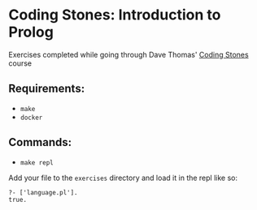 # Coding Stones: Introduction to Prolog
Exercises completed while going through Dave Thomas' [Coding Stones](https://codestool.coding-gnome.com/courses/coding-stones-introduction-to-prolog) course

## Requirements:
* `make`
* `docker`

## Commands:
* `make repl`

Add your file to the `exercises` directory
and load it in the repl like so:
```
?- ['language.pl'].
true.
```
